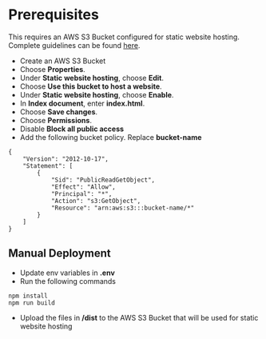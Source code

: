 # Prerequisites

This requires an AWS S3 Bucket configured for static website hosting. Complete guidelines can be found [here](https://docs.aws.amazon.com/AmazonS3/latest/userguide/EnableWebsiteHosting.html).

- Create an AWS S3 Bucket
- Choose **Properties**.
- Under **Static website hosting**, choose **Edit**.
- Choose **Use this bucket to host a website**.
- Under **Static website hosting**, choose **Enable**.
- In **Index document**, enter **index.html**.
- Choose **Save changes**.
- Choose **Permissions**.
- Disable **Block all public access**
- Add the following bucket policy. Replace **bucket-name**

```
{
    "Version": "2012-10-17",
    "Statement": [
        {
            "Sid": "PublicReadGetObject",
            "Effect": "Allow",
            "Principal": "*",
            "Action": "s3:GetObject",
            "Resource": "arn:aws:s3:::bucket-name/*"
        }
    ]
}
```


## Manual Deployment

- Update env variables in **.env**
- Run the following commands

```
npm install
npm run build
```

- Upload the files in **/dist** to the AWS S3 Bucket that will be used for static website hosting
